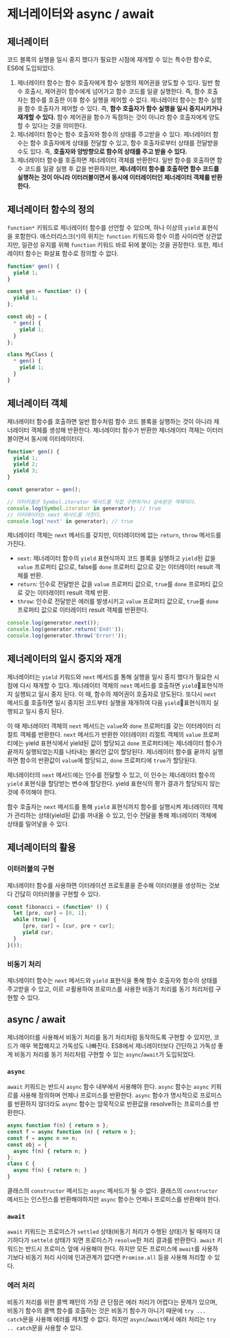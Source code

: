# 제너레이터와 async / await

## 제너레이터
코드 블록의 실행을 일시 중지 했다가 필요한 시점에 재개할 수 있는 특수한 함수로, ES6에 도입되었다.
1. 제너레이터 함수는 함수 호출자에게 함수 실행의 제어권을 양도할 수 있다.
	일반 함수 호출시, 제어권이 함수에게 넘어가고 함수 코드를 일괄 실행한다. 즉, 함수 호출자는 함수를 호출한 이후 함수 실행을 제어할 수 없다. 제너레이터 함수는 함수 실행을 함수 호출자가 제어할 수 있다. 즉, **함수 호출자가 함수 실행을 일시 중지시키거나 재개할 수 있다.** 함수 제어권을 함수가 독점하는 것이 아니라 함수 호출자에게 양도할 수 있다는 것을 의미한다.
2. 제너레이터 함수는 함수 호출자와 함수의 상태를 주고받을 수 있다. 
	제너레이터 함수는 함수 호출자에게 상태를 전달할 수 있고, 함수 호출자로부터 상태를 전달받을 수도 있다. 즉, **호출자와 양방향으로 함수의 상태를 주고 받을 수 있다.** 
3. 제너레이터 함수를 호출하면 제너레이터 객체를 반환한다. 
	일반 함수를 호출하면 함수 코드를 일괄 실행 후 값을 반환하지만, **제너레이터 함수를 호출하면 함수 코드를 실행하는 것이 아니라 이터러블이면서 동시에 이터레이터인 제너레이터 객체를 반환한다.**

## 제너레이터 함수의 정의
`function*` 키워드로 제너레이터 함수를 선언할 수 있으며, 하나 이상의 `yield` 표현식을 포함한다. 애스터리스크(`*`)의 위치는 `function` 키워드와 함수 이름 사이라면 상관없지만, 일관성 유지를 위해 `function` 키워드 바로 뒤에 붙이는 것을 권장한다. 또한, 제너레이터 함수는 화살표 함수로 정의할 수 없다. 

```javascript
function* gen() {
  yield 1;
}

const gen = function* () {
  yield 1;
};

const obj = {
  * gen() {
    yield 1;
  }
};

class MyClass {
  * gen() {
    yield 1;
  }
}
```

## 제너레이터 객체
제너레이터 함수를 호출하면 일반 함수처럼 함수 코드 블록을 실행하는 것이 아니라 제너레이터 객체를 생성해 반환한다. 제너레이터 함수가 반환한 제너레이터 객체는 이터러블이면서 동시에 이터레이터다.

```javascript
function* gen() {
  yield 1;
  yield 2;
  yield 3;
}

const generator = gen();

// 이터러블은 Symbol.iterator 메서드를 직접 구현하거나 상속받은 객체이다.
console.log(Symbol.iterator in generator); // true
// 이터레이터는 next 메서드를 가진다. 
console.log('next' in generator); // true
```

제너레이터 객체는 `next` 메서드를 갖지만, 이터레이터에 없는 `return`, `throw` 메서드를 가진다.

- `next`: 제너레이터 함수의 `yield` 표현식까지 코드 블록을 실행하고 `yield`된 값을 `value` 프로퍼티 값으로, false를 `done` 프로퍼티 값으로 갖는 이터레이터 result 객체를 반환.
- `return`: 인수로 전달받은 값을 `value` 프로퍼티 값으로, `true`를 `done` 프로퍼티 값으로 갖는 이터레이터 result 객체 반환.
- `throw`: 인수로 전달받은 에러를 발생시키고 `value` 프로퍼티 값으로, `true`를 `done` 프로퍼티 값으로 이터레이터 result 객체를 반환한다.

```javascript
console.log(generator.next());
console.log(generator.return('End!'));
console.log(generator.throw('Error!'));
```

## 제너레이터의 일시 중지와 재개
제너레이터는 `yield` 키워드와 `next` 메서드를 통해 실행을 일시 중지 했다가 필요한 시점에 다시 재개할 수 있다. 제너레이터 객체의 `next` 메서드를 호출하면 `yield`표현식까지 실행되고 일시 중지 된다. 이 때, 함수의 제어권이 호출자로 양도된다. 또다시 `next` 메서드를 호출하면 일시 중지된 코드부터 실행을 재개하여 다음 `yield`표현식까지 실행되고 일시 중지 된다. 

이 때 제너레이터 객체의 `next` 메서드는 `value`와 `done` 프로퍼티를 갖는 이터레이터 리절트 객체를 반환한다. `next` 메서드가 반환한 이터레이터 리절트 객체의 `value` 프로퍼티에는 yield 표현식에서 yield된 값이 할당되고 `done` 프로퍼티에는 제너레이터 함수가 끝까지 실행되었는지를 나타내는 불리언 값이 할당된다. 제너레이터 함수를 끝까지 실행하면 함수의 반환값이 `value`에 할당되고, `done` 프로퍼티에 `true`가 할당된다.

제너레이터의 `next` 메서드에는 인수를 전달할 수 있고, 이 인수는 제너레이터 함수의 `yield` 표현식을 할당받는 변수에 할당한다. yield 표현식의 평가 결과가 할당되지 않는 것에 주의해야 한다.

함수 호출자는 `next` 메서드를 통해 `yield` 표현식까지 함수를 실행시켜 제너레이터 객체가 관리하는 상태(yield된 값)를 꺼내올 수 있고, 인수 전달을 통해 제너레이터 객체에 상태를 밀어넣을 수 있다. 

## 제너레이터의 활용

### 이터러블의 구현
제너레이터 함수를 사용하면 이터레이션 프로토콜을 준수해 이터러블을 생성하는 것보다 간닪히 이터러블을 구현할 수 있다. 

```javascript
const fibonacci = (function* () {
  let [pre, cur] = [0, 1];
  while (true) {
     [pre, cur] = [cur, pre + cur];
     yield cur;
  }
}());
```

### 비동기 처리
제너레이터 함수는 `next` 메서드와 `yield` 표현식을 통해 함수 호출자와 함수의 상태를 주고받을 수 있고, 이르 ㄹ활용하여 프로미스를 사용한 비동기 처리를 동기 처리처럼 구현할 수 있다. 

## async / await
제너레이터를 사용해서 비동기 처리를 동기 처리처럼 동작하도록 구현할 수 있지만, 코드가 매우 복잡해지고 가독성도 나빠진다. ES8에서 제너레이터보다 간단하고 가독성 좋게 비동기 처리를 동기 처리처럼 구현할 수 있는 `async`/`await`가 도입되었다.

### `async`
`await` 키워드는 반드시 `async` 함수 내부에서 사용해야 한다. `async` 함수는 `async` 키워르를 사용해 정의하며 언제나 프로미스를 반환한다. `async` 함수가 명시적으로 프로미스를 반환하지 않더라도 `async` 함수는 암묵적으로 반환값을 resolve하는 프로미스를 반환한다. 

```javascript
async function f(n) { return n };
const f = async function (n) { return n };
const f = async n => n;
const obj = {
  async f(n) { return n; }
};
class C {
  async f(n) { return n; }
}
```

클래스의 `constructor` 메서드는 `async` 메서드가 될 수 없다. 클래스의 `constructor` 메서드는 인스턴스를 반환해야하지만 `async` 함수는 언제나 프로미스를 반환해야 한다.

### `await`
`await` 키워드는 프로미스가 `settled` 상태(비동기 처리가 수행된 상태)가 될 때까지 대기하다가 `setteld` 상태가 되면 프로미스가 `resolve`한 처리 결과를 반환한다. `await` 키워드는 반드시 프로미스 앞에 사용해야 한다. 하지만 모든 프로미스에 `await`를 사용하기보다 비동기 처리 사이에 인과관계가 없다면 `Promise.all` 등을 사용해 처리할 수 있다.

### 에러 처리
비동기 처리를 위한 콜백 패턴의 가장 큰 단점은 에러 처리가 어렵다는 문제가 있으며, 비동기 함수의 콜백 함수를 호출하는 것은 비동기 함수가 아니기 때문에 `try ... catch`문을 사용해 에러를 캐치할 수 없다. 하지만 `async`/`await`에서 에러 처리는 `try .. catch`문을 사용할 수 있다. 
